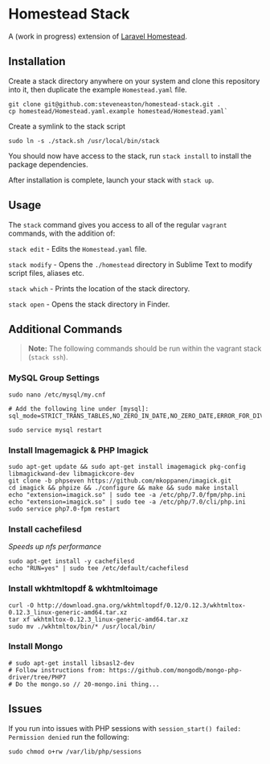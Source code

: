 # Homestead Stack

A (work in progress) extension of [Laravel Homestead](http://laravel.com/docs/master/homestead).

## Installation

Create a stack directory anywhere on your system and clone this repository into it, then duplicate the example `Homestead.yaml` file.

```
git clone git@github.com:steveneaston/homestead-stack.git .
cp homestead/Homestead.yaml.example homestead/Homestead.yaml`
```

Create a symlink to the stack script

```
sudo ln -s ./stack.sh /usr/local/bin/stack
```

You should now have access to the stack, run `stack install` to install the package dependencies.

After installation is complete, launch your stack with `stack up`.


## Usage

The `stack` command gives you access to all of the regular `vagrant` commands, with the addition of:

`stack edit` - Edits the `Homestead.yaml` file.

`stack modify` - Opens the `./homestead` directory in Sublime Text to modify script files, aliases etc.

`stack which` - Prints the location of the stack directory.

`stack open` - Opens the stack directory in Finder.


## Additional Commands

> **Note:** The following commands should be run within the vagrant stack (`stack ssh`).

### MySQL Group Settings
```
sudo nano /etc/mysql/my.cnf

# Add the following line under [mysql]:
sql_mode=STRICT_TRANS_TABLES,NO_ZERO_IN_DATE,NO_ZERO_DATE,ERROR_FOR_DIVISION_BY_ZERO,NO_AUTO_CREATE_USER,NO_ENGINE_SUBSTITUTION

sudo service mysql restart
```

### Install Imagemagick & PHP Imagick
```
sudo apt-get update && sudo apt-get install imagemagick pkg-config libmagickwand-dev libmagickcore-dev
git clone -b phpseven https://github.com/mkoppanen/imagick.git
cd imagick && phpize && ./configure && make && sudo make install
echo "extension=imagick.so" | sudo tee -a /etc/php/7.0/fpm/php.ini
echo "extension=imagick.so" | sudo tee -a /etc/php/7.0/cli/php.ini
sudo service php7.0-fpm restart
```

### Install cachefilesd
_Speeds up nfs performance_

```
sudo apt-get install -y cachefilesd
echo "RUN=yes" | sudo tee /etc/default/cachefilesd
```

### Install wkhtmltopdf & wkhtmltoimage
```
curl -O http://download.gna.org/wkhtmltopdf/0.12/0.12.3/wkhtmltox-0.12.3_linux-generic-amd64.tar.xz
tar xf wkhtmltox-0.12.3_linux-generic-amd64.tar.xz
sudo mv ./wkhtmltox/bin/* /usr/local/bin/
```

### Install Mongo
```
# sudo apt-get install libsasl2-dev
# Follow instructions from: https://github.com/mongodb/mongo-php-driver/tree/PHP7
# Do the mongo.so // 20-mongo.ini thing...
```

## Issues

If you run into issues with PHP sessions with `session_start() failed: Permission denied` run the following:

```
sudo chmod o+rw /var/lib/php/sessions
```
